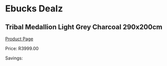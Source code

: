 
# Ebucks Dealz
## Tribal Medallion Light Grey Charcoal 290x200cm
[Product Page](https://www.ebucks.com/web/shop/productSelected.do?prodId=1210413492&catId=1209942745)

Price: R3999.00

Savings: 


	